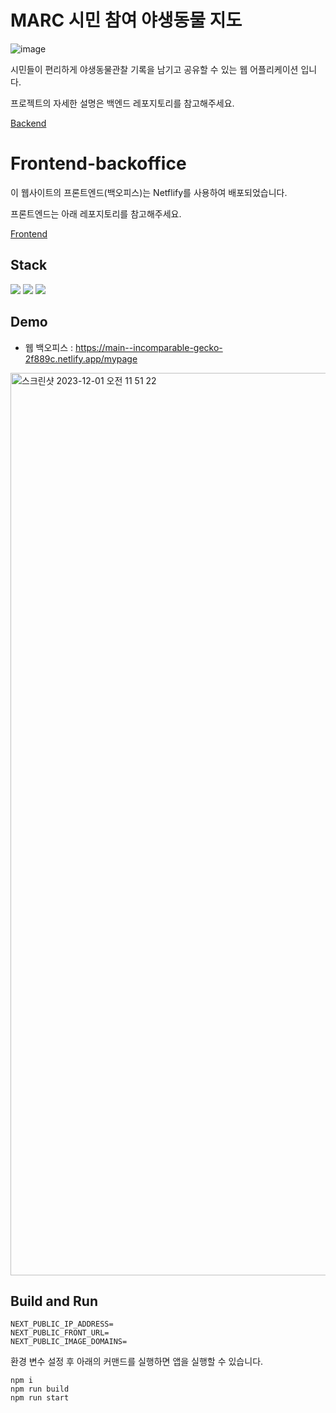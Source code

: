# MARC 시민 참여 야생동물 지도

![image](https://github.com/tech4impact-marc/frontend/assets/77828537/33d25ea5-44d7-479e-b12b-5df9dafde5af)


시민들이 편리하게 야생동물관찰 기록을 남기고 공유할 수 있는 웹 어플리케이션 입니다.

프로젝트의 자세한 설명은 백엔드 레포지토리를 참고해주세요.

[Backend](https://github.com/tech4impact-marc/backend)



# Frontend-backoffice

이 웹사이트의 프론트엔드(백오피스)는 Netflify를 사용하여 배포되었습니다.

프론트엔드는 아래 레포지토리를 참고해주세요.

[Frontend](https://github.com/tech4impact-marc/frontend.git)


## Stack
<img src="https://img.shields.io/badge/javascript-F7DF1E?style=for-the-badge&logo=javascript&logoColor=black"> 
<img src="https://img.shields.io/badge/typescript-3178C6?style=for-the-badge&logo=typescript&logoColor=white">
<img src="https://img.shields.io/badge/next.js-000000?style=for-the-badge&logo=nextdotjs&logoColor=white">

## Demo
- 웹 백오피스 : https://main--incomparable-gecko-2f889c.netlify.app/mypage
<img width="1444" alt="스크린샷 2023-12-01 오전 11 51 22" src="https://github.com/tech4impact-marc/backend/assets/77828537/717b74e2-d691-4240-85b9-13dfd9f7c59c">

## Build and Run

```
NEXT_PUBLIC_IP_ADDRESS=
NEXT_PUBLIC_FRONT_URL=
NEXT_PUBLIC_IMAGE_DOMAINS=
```

환경 변수 설정 후 아래의 커맨드를 실행하면 앱을 실행할 수 있습니다.

```
npm i
npm run build
npm run start
```

<!-- ## Architecture -->
